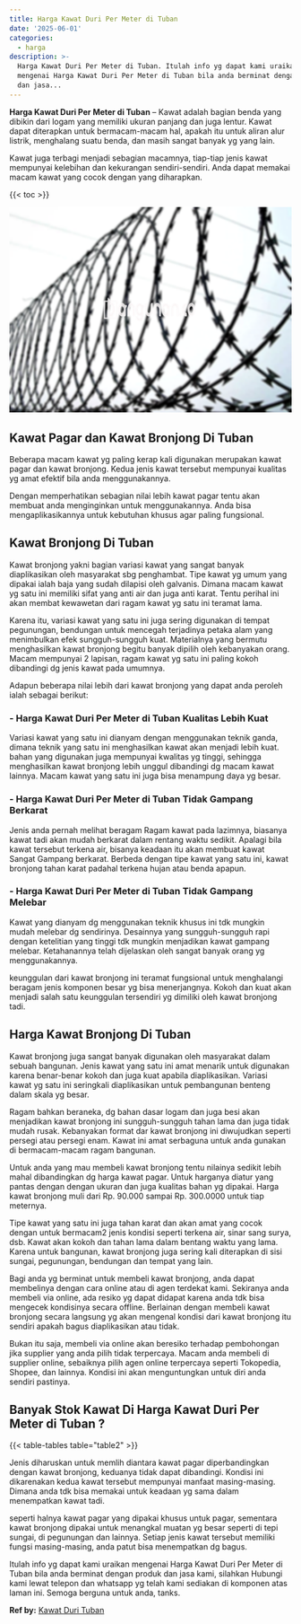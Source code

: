```yaml
---
title: Harga Kawat Duri Per Meter di Tuban
date: '2025-06-01'
categories:
  - harga
description: >-
  Harga Kawat Duri Per Meter di Tuban. Itulah info yg dapat kami uraikan
  mengenai Harga Kawat Duri Per Meter di Tuban bila anda berminat dengan produk
  dan jasa...
---
```


**Harga Kawat Duri Per Meter di Tuban** – Kawat adalah bagian benda yang dibikin dari logam yang memiliki ukuran panjang dan juga lentur. Kawat dapat diterapkan untuk bermacam-macam hal, apakah itu untuk aliran alur listrik, menghalang suatu benda, dan masih sangat banyak yg yang lain.

Kawat juga terbagi menjadi sebagian macamnya, tiap-tiap jenis kawat mempunyai kelebihan dan kekurangan sendiri-sendiri. Anda dapat memakai macam kawat yang cocok dengan yang diharapkan.

{{< toc >}}

![Harga Kawat Duri Per Meter di Tuban](/images/jual-kawat-murah44.png)

## Kawat Pagar dan Kawat Bronjong Di Tuban

Beberapa macam kawat yg paling kerap kali digunakan merupakan kawat pagar dan kawat bronjong. Kedua jenis kawat tersebut mempunyai kualitas yg amat efektif bila anda menggunakannya.

Dengan memperhatikan sebagian nilai lebih kawat pagar tentu akan membuat anda menginginkan untuk menggunakannya. Anda bisa mengaplikasikannya untuk kebutuhan khusus agar paling fungsional.

## Kawat Bronjong Di Tuban

Kawat bronjong yakni bagian variasi kawat yang sangat banyak diaplikasikan oleh masyarakat sbg penghambat. Tipe kawat yg umum yang dipakai ialah baja yang sudah dilapisi oleh galvanis. Dimana macam kawat yg satu ini memiliki sifat yang anti air dan juga anti karat. Tentu perihal ini akan membat kewawetan dari ragam kawat yg satu ini teramat lama.

Karena itu, variasi kawat yang satu ini juga sering digunakan di tempat pegunungan, bendungan untuk mencegah terjadinya petaka alam yang menimbulkan efek sungguh-sungguh kuat. Materialnya yang bermutu menghasilkan kawat bronjong begitu banyak dipilih oleh kebanyakan orang. Macam mempunyai 2 lapisan, ragam kawat yg satu ini paling kokoh dibandingi dg jenis kawat pada umumnya.

Adapun beberapa nilai lebih dari kawat bronjong yang dapat anda peroleh ialah sebagai berikut:

### \- Harga Kawat Duri Per Meter di Tuban Kualitas Lebih Kuat

Variasi kawat yang satu ini dianyam dengan menggunakan teknik ganda, dimana teknik yang satu ini menghasilkan kawat akan menjadi lebih kuat. bahan yang digunakan juga mempunyai kwalitas yg tinggi, sehingga menghasilkan kawat bronjong lebih unggul dibandingi dg macam kawat lainnya. Macam kawat yang satu ini juga bisa menampung daya yg besar.

### \- Harga Kawat Duri Per Meter di Tuban Tidak Gampang Berkarat

Jenis anda pernah melihat beragam Ragam kawat pada lazimnya, biasanya kawat tadi akan mudah berkarat dalam rentang waktu sedikit. Apalagi bila kawat tersebut terkena air, bisanya keadaan itu akan membuat kawat Sangat Gampang berkarat. Berbeda dengan tipe kawat yang satu ini, kawat bronjong tahan karat padahal terkena hujan atau benda apapun.

### \- Harga Kawat Duri Per Meter di Tuban Tidak Gampang Melebar

Kawat yang dianyam dg menggunakan teknik khusus ini tdk mungkin mudah melebar dg sendirinya. Desainnya yang sungguh-sungguh rapi dengan ketelitian yang tinggi tdk mungkin menjadikan kawat gampang melebar. Ketahanannya telah dijelaskan oleh sangat banyak orang yg menggunakannya.

keunggulan dari kawat bronjong ini teramat fungsional untuk menghalangi beragam jenis komponen besar yg bisa menerjangnya. Kokoh dan kuat akan menjadi salah satu keunggulan tersendiri yg dimiliki oleh kawat bronjong tadi.

## Harga Kawat Bronjong Di Tuban

Kawat bronjong juga sangat banyak digunakan oleh masyarakat dalam sebuah bangunan. Jenis kawat yang satu ini amat menarik untuk digunakan karena benar-benar kokoh dan juga kuat apabila diaplikasikan. Variasi kawat yg satu ini seringkali diaplikasikan untuk pembangunan benteng dalam skala yg besar.

Ragam bahkan beraneka, dg bahan dasar logam dan juga besi akan menjadikan kawat bronjong ini sungguh-sungguh tahan lama dan juga tidak mudah rusak. Kebanyakan format dar kawat bronjong ini diwujudkan seperti persegi atau persegi enam. Kawat ini amat serbaguna untuk anda gunakan di bermacam-macam ragam bangunan.

Untuk anda yang mau membeli kawat bronjong tentu nilainya sedikit lebih mahal dibandingkan dg harga kawat pagar. Untuk harganya diatur yang pantas dengan dengan ukuran dan juga kualitas bahan yg dipakai. Harga kawat bronjong muli dari Rp. 90.000 sampai Rp. 300.0000 untuk tiap meternya.

Tipe kawat yang satu ini juga tahan karat dan akan amat yang cocok dengan untuk bermacam2 jenis kondisi seperti terkena air, sinar sang surya, dsb. Kawat akan kokoh dan tahan lama dalam bentang waktu yang lama. Karena untuk bangunan, kawat bronjong juga sering kali diterapkan di sisi sungai, pegunungan, bendungan dan tempat yang lain.

Bagi anda yg berminat untuk membeli kawat bronjong, anda dapat membelinya dengan cara online atau di agen terdekat kami. Sekiranya anda membeli via online, ada resiko yg dapat didapat karena anda tdk bisa mengecek kondisinya secara offline. Berlainan dengan membeli kawat bronjong secara langsung yg akan mengenal kondisi dari kawat bronjong itu sendiri apakah bagus diaplikasikan atau tidak.

Bukan itu saja, membeli via online akan beresiko terhadap pembohongan jika supplier yang anda pilih tidak terpercaya. Macam anda membeli di supplier online, sebaiknya pilih agen online terpercaya seperti Tokopedia, Shopee, dan lainnya. Kondisi ini akan menguntungkan untuk diri anda sendiri pastinya.

## Banyak Stok Kawat Di Harga Kawat Duri Per Meter di Tuban ?

{{< table-tables table="table2" >}}

Jenis diharuskan untuk memlih diantara kawat pagar diperbandingkan dengan kawat bronjong, keduanya tidak dapat dibandingi. Kondisi ini dikarenakan kedua kawat tersebut mempunyai manfaat masing-masing. Dimana anda tdk bisa memakai untuk keadaan yg sama dalam menempatkan kawat tadi.

seperti halnya kawat pagar yang dipakai khusus untuk pagar, sementara kawat bronjong dipakai untuk menangkal muatan yg besar seperti di tepi sungai, di pegunungan dan lainnya. Setiap jenis kawat tersebut memiliki fungsi masing-masing, anda patut bisa menempatkan dg bagus.

Itulah info yg dapat kami uraikan mengenai Harga Kawat Duri Per Meter di Tuban bila anda berminat dengan produk dan jasa kami, silahkan Hubungi kami lewat telepon dan whatsapp yg telah kami sediakan di komponen atas laman ini. Semoga berguna untuk anda, tanks.

**Ref by:** [Kawat Duri Tuban](https://id.wikipedia.org/wiki/Kawat)
